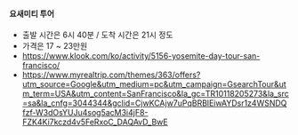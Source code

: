 

#### 요새미티 투어
 - 출발 시간은 6시 40분 / 도착 시간은 21시 정도
- 가격은 17 ~ 23만원
- https://www.klook.com/ko/activity/5156-yosemite-day-tour-san-francisco/
- https://www.myrealtrip.com/themes/363/offers?utm_source=Google&utm_medium=pc&utm_campaign=GsearchTour&utm_term=USA&utm_content=SanFrancisco&la_gc=TR10118205273&la_src=sa&la_cnfg=3044344&gclid=CjwKCAjw7uPqBRBlEiwAYDsr1z4WSNDQfzf-W3dOsYUJu4sog5acM3i4jF8-FZK4Ki7kczd4v5FeRxoC_DAQAvD_BwE
